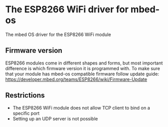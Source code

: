 # The ESP8266 WiFi driver for mbed-os
The mbed OS driver for the ESP8266 WiFi module

## Firmware version
ESP8266 modules come in different shapes and forms, but most important difference is which firmware version it is programmed with. To make sure that your module has mbed-os compatible firmware follow update guide: https://developer.mbed.org/teams/ESP8266/wiki/Firmware-Update

## Restrictions
- The ESP8266 WiFi module does not allow TCP client to bind on a specific port
- Setting up an UDP server is not possible
